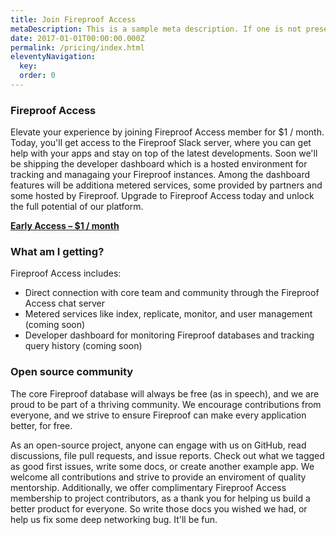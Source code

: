 ```yaml
---
title: Join Fireproof Access
metaDescription: This is a sample meta description. If one is not present in your page/post's front matter, the default metadata.description will be used instead.
date: 2017-01-01T00:00:00.000Z
permalink: /pricing/index.html
eleventyNavigation:
  key: 
  order: 0
---
```

### Fireproof Access

Elevate your experience by joining Fireproof Access member for $1 / month. Today, you'll get access to the Fireproof Slack server, where you can get help with your apps and stay on top of the latest developments. Soon we'll be shipping the developer dashboard which is a hosted environment for tracking and managaing your Fireproof instances. Among the dashboard features will be additiona metered services, some provided by partners and some hosted by Fireproof. Upgrade to Fireproof Access today and unlock the full potential of our platform.

[**Early Access – $1 / month**](https://buy.stripe.com/test_aEUcPL8Hz9praVq146)

### What am I getting?

Fireproof Access includes:

* Direct connection with core team and community through the Fireproof Access chat server
* Metered services like index, replicate, monitor, and user management (coming soon)
* Developer dashboard for monitoring Fireproof databases and tracking query history (coming soon)

### Open source community

The core Fireproof database will always be free (as in speech), and we are proud to be part of a thriving community. We encourage contributions from everyone, and we strive to ensure Fireproof can make every application better, for free.

As an open-source project, anyone can engage with us on GitHub, read discussions, file pull requests, and issue reports. Check out what we tagged as good first issues, write some docs, or create another example app. We welcome all contributions and strive to provide an enviroment of quality mentorship. Additionally, we offer complimentary Fireproof Access membership to project contributors, as a thank you for helping us build a better product for everyone. So write those docs you wished we had, or help us fix some deep networking bug. It'll be fun.